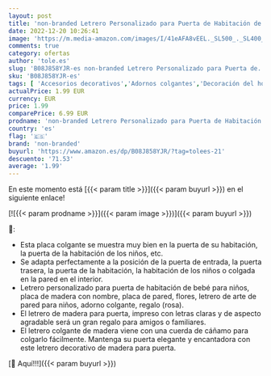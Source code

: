 ```yaml
---
layout: post
title: 'non-branded Letrero Personalizado para Puerta de Habitación de Bebé para Niños Placa de Madera con Nombre Placa de Pared Flores Letrero de Arte de Pared para Niños Adorno Colgante Regalo'
date: 2022-12-20 10:26:41
image: 'https://m.media-amazon.com/images/I/41eAFA8vEEL._SL500_._SL400_.jpg'
comments: true
category: ofertas
author: 'tole.es'
slug: 'B08J858YJR-es non-branded Letrero Personalizado para Puerta de...'
sku: 'B08J858YJR-es'
tags: [ 'Accesorios decorativos','Adornos colgantes','Decoración del hogar','Hogar y cocina','bebé','non-branded','🇪🇸', ]
actualPrice: 1.99 EUR
currency: EUR
price: 1.99
comparePrice: 6.99 EUR
prodname: 'non-branded Letrero Personalizado para Puerta de Habitación de Bebé para Niños Placa de Madera con Nombre Placa de Pared Flores Letrero de Arte de Pared para Niños Adorno Colgante Regalo'
country: 'es'
flag: '🇪🇸'
brand: 'non-branded'
buyurl: 'https://www.amazon.es/dp/B08J858YJR/?tag=tolees-21'
descuento: '71.53'
average: '1.99'
---
```


En este momento está [{{< param title >}}]({{< param buyurl >}}) en el siguiente enlace!

[![{{< param prodname >}}]({{< param image >}})]({{< param buyurl >}})

🔎:

- Esta placa colgante se muestra muy bien en la puerta de su habitación, la puerta de la habitación de los niños, etc.
- Se adapta perfectamente a la posición de la puerta de entrada, la puerta trasera, la puerta de la habitación, la habitación de los niños o colgada en la pared en el interior.
- Letrero personalizado para puerta de habitación de bebé para niños, placa de madera con nombre, placa de pared, flores, letrero de arte de pared para niños, adorno colgante, regalo (rosa).
- El letrero de madera para puerta, impreso con letras claras y de aspecto agradable será un gran regalo para amigos o familiares.
- El letrero colgante de madera viene con una cuerda de cáñamo para colgarlo fácilmente. Mantenga su puerta elegante y encantadora con este letrero decorativo de madera para puerta.

[🛒 Aquí!!!]({{< param buyurl >}})
